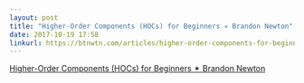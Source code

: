 ```yaml
---
layout: post
title: "Higher-Order Components (HOCs) for Beginners ✴ Brandon Newton"
date: 2017-10-19 17:58
linkurl: https://btnwtn.com/articles/higher-order-components-for-beginners
---
```


[Higher-Order Components (HOCs) for Beginners ✴ Brandon Newton](https://btnwtn.com/articles/higher-order-components-for-beginners)

> 
